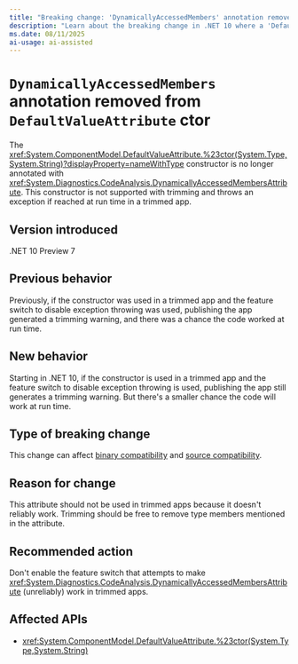 ```yaml
---
title: "Breaking change: 'DynamicallyAccessedMembers' annotation removed from 'DefaultValueAttribute' ctor"
description: "Learn about the breaking change in .NET 10 where a 'DefaultValueAttribute' constructor is no longer annotated with 'DynamicallyAccessedMembers'."
ms.date: 08/11/2025
ai-usage: ai-assisted
---
```


# `DynamicallyAccessedMembers` annotation removed from `DefaultValueAttribute` ctor

The <xref:System.ComponentModel.DefaultValueAttribute.%23ctor(System.Type,System.String)?displayProperty=nameWithType> constructor is no longer annotated with <xref:System.Diagnostics.CodeAnalysis.DynamicallyAccessedMembersAttribute>. This constructor is not supported with trimming and throws an exception if reached at run time in a trimmed app.

## Version introduced

.NET 10 Preview 7

## Previous behavior

Previously, if the constructor was used in a trimmed app and the feature switch to disable exception throwing was used, publishing the app generated a trimming warning, and there was a chance the code worked at run time.

## New behavior

Starting in .NET 10, if the constructor is used in a trimmed app and the feature switch to disable exception throwing is used, publishing the app still generates a trimming warning. But there's a smaller chance the code will work at run time.

## Type of breaking change

This change can affect [binary compatibility](../../categories.md#binary-compatibility) and [source compatibility](../../categories.md#source-compatibility).

## Reason for change

This attribute should not be used in trimmed apps because it doesn't reliably work. Trimming should be free to remove type members mentioned in the attribute.

## Recommended action

Don't enable the feature switch that attempts to make <xref:System.Diagnostics.CodeAnalysis.DynamicallyAccessedMembersAttribute> (unreliably) work in trimmed apps.

## Affected APIs

- <xref:System.ComponentModel.DefaultValueAttribute.%23ctor(System.Type,System.String)>
